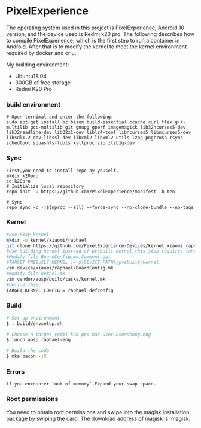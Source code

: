 # PixelExperience

The operating system used in this project is PixelExperience, Android 10 version, and the device used is Redmi k20 pro. The following describes how to compile PixelExperience, which is the first step to run a container in Android. After that is to modify the kernel to meet the kernel environment required by docker and criu.

My building environment:

- Ubuntu18.04
- 300GB of free storage
- Redmi K20 Pro

### build environment

```shell
# Open ternimal and enter the following:
sudo apt-get install bc bison build-essential ccache curl flex g++-multilib gcc-multilib git gnupg gperf imagemagick lib32ncurses5-dev lib32readline-dev lib32z1-dev liblz4-tool libncurses5 libncurses5-dev libsdl1.2-dev libssl-dev libxml2 libxml2-utils lzop pngcrush rsync schedtool squashfs-tools xsltproc zip zlib1g-dev
```

### Sync

```shell
First,you need to install repo by youself.
mkdir k20pro
cd k20pro
# Initialize local repository
repo init -u https://github.com/PixelExperience/manifest -b ten

# Sync
repo sync -c -j$(nproc --all) --force-sync --no-clone-bundle --no-tags
```

### Kernel

```bash
#use F1xy kernel
mkdir -p kernel/xiaomi/raphael
git clone https://github.com/PixelExperience-Devices/kernel_xiaomi_raphael kernel/xiaomi/raphael
#Use building kernel instead of prebuilt kernel,this step requires lunch aosp_raphael-eng first.
#Modify file BoardConfig.mk,Comment out 
#TARGET_PREBUILT_KERNEL := $(DEVICE_PATH)/prebuilt/kernel
vim device/xiaomi/raphael/BoardConfig.mk
#Modify file kernel.mk
vim vendor/aosp/build/tasks/kernel.mk
#define this:
TARGET_KERNEL_CONFIG = raphael_defconfig
```

### Build

```bash
# Set up environment
$ . build/envsetup.sh

# Choose a target,redmi k20 pro has user,userdebug,eng
$ lunch aosp_raphael-eng

# Build the code
$ mka bacon -jX
```

### Errors

```
if you encounter `out of memory`,Expand your swap space.
```

### Root permissions

You need to obtain root permissions and swipe into the magisk installation package by swiping the card. The download address of magisk is: [magisk](https://github.com/topjohnwu/Magisk/releases).